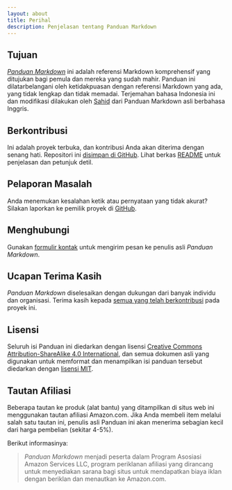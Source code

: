 ```yaml
---
layout: about
title: Perihal
description: Penjelasan tentang Panduan Markdown
---
```


## Tujuan

*[Panduan Markdown](../index.html)* ini adalah referensi Markdown komprehensif yang ditujukan bagi pemula dan mereka yang sudah mahir. Panduan ini dilatarbelangani oleh ketidakpuasan dengan referensi Markdown yang ada, yang tidak lengkap dan tidak memadai. Terjemahan bahasa Indonesia ini dan modifikasi dilakukan oleh [Sahid](https://github.com/sahidyk/) dari Panduan Markdown asli berbahasa Inggris.

## Berkontribusi

Ini adalah proyek terbuka, dan kontribusi Anda akan diterima dengan senang hati. Repositori ini [disimpan di GitHub](https://github.com/sahidyk/panduan-markdown). Lihat berkas [README](https://github.com/sahidyk/panduan-markdown/blob/master/README.md) untuk penjelasan dan petunjuk detil.

## Pelaporan Masalah 

Anda menemukan kesalahan ketik atau pernyataan yang tidak akurat? Silakan laporkan ke pemilik proyek di [GitHub](https://github.com/mattcone/markdown-guide/issues).

## Menghubungi

Gunakan [formulir kontak](/kontak) untuk mengirim pesan ke penulis asli *Panduan Markdown*.

## Ucapan Terima Kasih

*Panduan Markdown* diselesaikan dengan dukungan dari banyak individu dan organisasi. Terima kasih kepada [semua yang telah berkontribusi](https://github.com/mattcone/markdown-guide/graphs/contributors) pada proyek ini.

## Lisensi

Seluruh isi Panduan ini diedarkan dengan lisensi [Creative Commons Attribution-ShareAlike 4.0 International](https://creativecommons.org/licenses/by-sa/4.0/), dan semua dokumen asli yang digunakan untuk memformat dan menampilkan isi panduan tersebut diedarkan dengan [lisensi MIT](LISENSI.txt).

## Tautan Afiliasi

Beberapa tautan ke produk (alat bantu) yang ditampilkan di situs web ini menggunakan tautan afiliasi Amazon.com.  Jika Anda membeli item melalui salah satu tautan ini, penulis asli Panduan ini akan menerima sebagian kecil dari harga pembelian (sekitar 4-5%).

Berikut informasinya: 

> *Panduan Markdown* menjadi peserta dalam Program Asosiasi Amazon Services LLC, program periklanan afiliasi yang dirancang untuk menyediakan sarana bagi situs untuk mendapatkan biaya iklan dengan beriklan dan menautkan ke Amazon.com.
